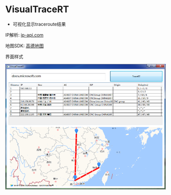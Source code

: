 ﻿# VisualTraceRT

* 可视化显示traceroute结果

IP解析: [ip-api.com](http://ip-api.com)

地图SDK: [高德地图](https://lbs.amap.com/)

界面样式

![image](./view.png)